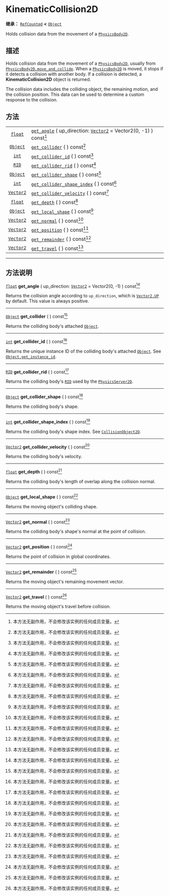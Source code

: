 <!-- ⚠ 请勿编辑本文件 ⚠ -->
<!-- 本文档使用脚本从 WeDot 引擎源码仓库生成。 -->
<!-- 生成脚本：https://github.com/WeDot-Engine/WeDot/tree/4.3/doc/tools/make_md.py； -->
<!-- 原文件：https://github.com/WeDot-Engine/WeDot/tree/4.3/doc/classes/KinematicCollision2D.xml。 -->

<div id="_class_kinematiccollision2d"></div>

# KinematicCollision2D

**继承：** [`RefCounted`](class_refcounted.md) **<** [`Object`](class_object.md)

Holds collision data from the movement of a [`PhysicsBody2D`](class_physicsbody2d.md).

## 描述

Holds collision data from the movement of a [`PhysicsBody2D`](class_physicsbody2d.md), usually from [`PhysicsBody2D.move_and_collide`](#class_physicsbody2d_method_move_and_collide). When a [`PhysicsBody2D`](class_physicsbody2d.md) is moved, it stops if it detects a collision with another body. If a collision is detected, a **KinematicCollision2D** object is returned.

The collision data includes the colliding object, the remaining motion, and the collision position. This data can be used to determine a custom response to the collision.

## 方法

|||
|:-:|:--|
| [`float`](class_float.md)     | [`get_angle`](class_kinematiccollision2dmd#class_kinematiccollision2d_method_get_angle) ( up_direction: [`Vector2`](class_vector2.md) = Vector2(0, -1) ) const[^const] |
| [`Object`](class_object.md)   | [`get_collider`](class_kinematiccollision2dmd#class_kinematiccollision2d_method_get_collider) ( ) const[^const]                                                        |
| [`int`](class_int.md)         | [`get_collider_id`](class_kinematiccollision2dmd#class_kinematiccollision2d_method_get_collider_id) ( ) const[^const]                                                  |
| [`RID`](class_rid.md)         | [`get_collider_rid`](class_kinematiccollision2dmd#class_kinematiccollision2d_method_get_collider_rid) ( ) const[^const]                                                |
| [`Object`](class_object.md)   | [`get_collider_shape`](class_kinematiccollision2dmd#class_kinematiccollision2d_method_get_collider_shape) ( ) const[^const]                                            |
| [`int`](class_int.md)         | [`get_collider_shape_index`](class_kinematiccollision2dmd#class_kinematiccollision2d_method_get_collider_shape_index) ( ) const[^const]                                |
| [`Vector2`](class_vector2.md) | [`get_collider_velocity`](class_kinematiccollision2dmd#class_kinematiccollision2d_method_get_collider_velocity) ( ) const[^const]                                      |
| [`float`](class_float.md)     | [`get_depth`](class_kinematiccollision2dmd#class_kinematiccollision2d_method_get_depth) ( ) const[^const]                                                              |
| [`Object`](class_object.md)   | [`get_local_shape`](class_kinematiccollision2dmd#class_kinematiccollision2d_method_get_local_shape) ( ) const[^const]                                                  |
| [`Vector2`](class_vector2.md) | [`get_normal`](class_kinematiccollision2dmd#class_kinematiccollision2d_method_get_normal) ( ) const[^const]                                                            |
| [`Vector2`](class_vector2.md) | [`get_position`](class_kinematiccollision2dmd#class_kinematiccollision2d_method_get_position) ( ) const[^const]                                                        |
| [`Vector2`](class_vector2.md) | [`get_remainder`](class_kinematiccollision2dmd#class_kinematiccollision2d_method_get_remainder) ( ) const[^const]                                                      |
| [`Vector2`](class_vector2.md) | [`get_travel`](class_kinematiccollision2dmd#class_kinematiccollision2d_method_get_travel) ( ) const[^const]                                                            |

<!-- rst-class:: classref-section-separator -->

---

## 方法说明

<div id="_class_kinematiccollision2d_method_get_angle"></div>

[`float`](class_float.md) **get_angle** ( up_direction: [`Vector2`](class_vector2.md) = Vector2(0, -1) ) const[^const]<div id="class_kinematiccollision2d_method_get_angle"></div>

Returns the collision angle according to `up_direction`, which is [`Vector2.UP`](#class_vector2_constant_up) by default. This value is always positive.

<!-- rst-class:: classref-item-separator -->

---

<div id="_class_kinematiccollision2d_method_get_collider"></div>

[`Object`](class_object.md) **get_collider** ( ) const[^const]<div id="class_kinematiccollision2d_method_get_collider"></div>

Returns the colliding body's attached [`Object`](class_object.md).

<!-- rst-class:: classref-item-separator -->

---

<div id="_class_kinematiccollision2d_method_get_collider_id"></div>

[`int`](class_int.md) **get_collider_id** ( ) const[^const]<div id="class_kinematiccollision2d_method_get_collider_id"></div>

Returns the unique instance ID of the colliding body's attached [`Object`](class_object.md). See [`Object.get_instance_id`](#class_object_method_get_instance_id).

<!-- rst-class:: classref-item-separator -->

---

<div id="_class_kinematiccollision2d_method_get_collider_rid"></div>

[`RID`](class_rid.md) **get_collider_rid** ( ) const[^const]<div id="class_kinematiccollision2d_method_get_collider_rid"></div>

Returns the colliding body's [`RID`](class_rid.md) used by the [`PhysicsServer2D`](class_physicsserver2d.md).

<!-- rst-class:: classref-item-separator -->

---

<div id="_class_kinematiccollision2d_method_get_collider_shape"></div>

[`Object`](class_object.md) **get_collider_shape** ( ) const[^const]<div id="class_kinematiccollision2d_method_get_collider_shape"></div>

Returns the colliding body's shape.

<!-- rst-class:: classref-item-separator -->

---

<div id="_class_kinematiccollision2d_method_get_collider_shape_index"></div>

[`int`](class_int.md) **get_collider_shape_index** ( ) const[^const]<div id="class_kinematiccollision2d_method_get_collider_shape_index"></div>

Returns the colliding body's shape index. See [`CollisionObject2D`](class_collisionobject2d.md).

<!-- rst-class:: classref-item-separator -->

---

<div id="_class_kinematiccollision2d_method_get_collider_velocity"></div>

[`Vector2`](class_vector2.md) **get_collider_velocity** ( ) const[^const]<div id="class_kinematiccollision2d_method_get_collider_velocity"></div>

Returns the colliding body's velocity.

<!-- rst-class:: classref-item-separator -->

---

<div id="_class_kinematiccollision2d_method_get_depth"></div>

[`float`](class_float.md) **get_depth** ( ) const[^const]<div id="class_kinematiccollision2d_method_get_depth"></div>

Returns the colliding body's length of overlap along the collision normal.

<!-- rst-class:: classref-item-separator -->

---

<div id="_class_kinematiccollision2d_method_get_local_shape"></div>

[`Object`](class_object.md) **get_local_shape** ( ) const[^const]<div id="class_kinematiccollision2d_method_get_local_shape"></div>

Returns the moving object's colliding shape.

<!-- rst-class:: classref-item-separator -->

---

<div id="_class_kinematiccollision2d_method_get_normal"></div>

[`Vector2`](class_vector2.md) **get_normal** ( ) const[^const]<div id="class_kinematiccollision2d_method_get_normal"></div>

Returns the colliding body's shape's normal at the point of collision.

<!-- rst-class:: classref-item-separator -->

---

<div id="_class_kinematiccollision2d_method_get_position"></div>

[`Vector2`](class_vector2.md) **get_position** ( ) const[^const]<div id="class_kinematiccollision2d_method_get_position"></div>

Returns the point of collision in global coordinates.

<!-- rst-class:: classref-item-separator -->

---

<div id="_class_kinematiccollision2d_method_get_remainder"></div>

[`Vector2`](class_vector2.md) **get_remainder** ( ) const[^const]<div id="class_kinematiccollision2d_method_get_remainder"></div>

Returns the moving object's remaining movement vector.

<!-- rst-class:: classref-item-separator -->

---

<div id="_class_kinematiccollision2d_method_get_travel"></div>

[`Vector2`](class_vector2.md) **get_travel** ( ) const[^const]<div id="class_kinematiccollision2d_method_get_travel"></div>

Returns the moving object's travel before collision.

[^virtual]: 本方法通常需要用户覆盖才能生效。
[^const]: 本方法无副作用，不会修改该实例的任何成员变量。
[^vararg]: 本方法除了能接受在此处描述的参数外，还能够继续接受任意数量的参数。
[^constructor]: 本方法用于构造某个类型。
[^static]: 调用本方法无需实例，可直接使用类名进行调用。
[^operator]: 本方法描述的是使用本类型作为左操作数的有效运算符。
[^bitfield]: 这个值是由下列位标志构成位掩码的整数。
[^void]: 无返回值。
